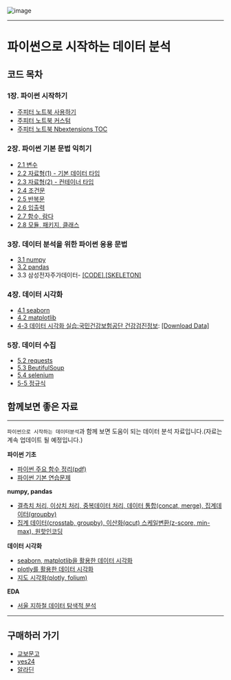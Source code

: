 ![image](https://user-images.githubusercontent.com/64074707/213380964-f623a3bd-678f-4893-9163-0b1e86f19753.png)

----
# 파이썬으로 시작하는 데이터 분석
## 코드 목차
### 1장. 파이썬 시작하기
- [주피터 노트북 사용하기](https://github.com/zzhining/python_data_basic/blob/main/1%EC%9E%A5/01_jupyter_notebook.ipynb)
- [주피터 노트북 커스텀](https://john-analyst.medium.com/%EC%A3%BC%ED%94%BC%ED%84%B0-%EB%85%B8%ED%8A%B8%EB%B6%81%EC%9D%98-%EA%BF%80%ED%8C%81%EB%93%A4-4a40d406f07e)
- [주피터 노트북 Nbextensions TOC](https://bio-info.tistory.com/14)

### 2장. 파이썬 기본 문법 익히기
- [2.1 변수](https://github.com/zzhining/python_data_basic/blob/main/2%EC%9E%A5/02_01_%EB%B3%80%EC%88%98.ipynb)
- [2.2 자료형(1) - 기본 데이터 타입](https://github.com/zzhining/python_data_basic/blob/main/2%EC%9E%A5/02_02_%EC%9E%90%EB%A3%8C%ED%98%95(1).ipynb)
- [2.3 자료형(2) - 컨테이너 타입](https://github.com/zzhining/python_data_basic/blob/main/2%EC%9E%A5/02_03_%EC%9E%90%EB%A3%8C%ED%98%95(2)%20-%20%EC%BB%A8%ED%85%8C%EC%9D%B4%EB%84%88%20%ED%83%80%EC%9E%85.ipynb)
- [2.4 조건문](https://github.com/zzhining/python_data_basic/blob/main/2%EC%9E%A5/02_04_%EC%A1%B0%EA%B1%B4%EB%AC%B8.ipynb)
- [2.5 반복문](https://github.com/zzhining/python_data_basic/blob/main/2%EC%9E%A5/02_05_%EB%B0%98%EB%B3%B5%EB%AC%B8.ipynb)
- [2.6 입출력](https://github.com/zzhining/python_data_basic/blob/main/2%EC%9E%A5/02_06_%EC%9E%85%EC%B6%9C%EB%A0%A5.ipynb)
- [2.7 함수, 람다](https://github.com/zzhining/python_data_basic/blob/main/2%EC%9E%A5/02_07_%ED%95%A8%EC%88%98_%EB%9E%8C%EB%8B%A4.ipynb)
- [2.8 모듈, 패키지, 클래스](https://github.com/zzhining/python_data_basic/blob/main/2%EC%9E%A5/02_08_%EB%AA%A8%EB%93%88_%ED%81%B4%EB%9E%98%EC%8A%A4_%ED%8C%A8%ED%82%A4%EC%A7%80.ipynb)


### 3장. 데이터 분석을 위한 파이썬 응용 문법
- [3.1 numpy](https://github.com/zzhining/python_data_basic/blob/main/3%EC%9E%A5/03_01_numpy.ipynb)
- [3.2 pandas](https://github.com/zzhining/python_data_basic/blob/main/3%EC%9E%A5/03_02_pandas.ipynb)
- 3.3 삼성전자주가데이터- [[CODE]](https://github.com/zzhining/python_data_basic/blob/main/3%EC%9E%A5/03_03_%EC%8B%A4%EC%8A%B5-%EC%82%BC%EC%84%B1%EC%A0%84%EC%9E%90%EC%A3%BC%EA%B0%80%EB%8D%B0%EC%9D%B4%ED%84%B0_%EC%88%98%EC%A0%95.ipynb),[[SKELETON]](https://github.com/zzhining/python_data_basic/blob/main/3%EC%9E%A5/03_03_%EC%8B%A4%EC%8A%B5_%EC%82%BC%EC%84%B1%EC%A0%84%EC%9E%90%EC%A3%BC%EA%B0%80%EB%8D%B0%EC%9D%B4%ED%84%B0_skeleton.ipynb)


### 4장. 데이터 시각화
- [4.1 seaborn](https://github.com/zzhining/python_data_basic/blob/main/4%EC%9E%A5/04_01_seaborn.ipynb)
- [4.2 matplotlib]()
- [4-3 데이터 시각화 실습:국민건강보험공단 건강검진정보](https://github.com/zzhining/python_data_basic/blob/main/4%EC%9E%A5/04_03_%EB%8D%B0%EC%9D%B4%ED%84%B0%EC%8B%9C%EA%B0%81%ED%99%94%EC%8B%A4%EC%8A%B5.ipynb): [[Download Data]](https://drive.google.com/file/d/1psBTJRzMhK8SiKUzdsdkL58BCHOIZAUG/view?usp=share_link)


### 5장. 데이터 수집
- [5.2 requests](https://github.com/zzhining/python_data_basic/blob/main/5%EC%9E%A5/05_02_requests.ipynb)
- [5.3 BeutifulSoup](https://github.com/zzhining/python_data_basic/blob/main/5%EC%9E%A5/05_03_BeautifulSoup.ipynb)
- [5.4 selenium](https://github.com/zzhining/python_data_basic/blob/main/5%EC%9E%A5/05_04_selenium.ipynb)
- [5-5 정규식](https://github.com/zzhining/python_data_basic/blob/main/5%EC%9E%A5/05_05_%EC%A0%95%EA%B7%9C%EC%8B%9D.ipynb)


## 함께보면 좋은 자료
----

 `파이썬으로 시작하는 데이터분석`과 함께 보면 도움이 되는 데이터 분석 자료입니다.(자료는 계속 업데이트 될 예정입니다.)
 
**파이썬 기초**
- [파이썬 주요 함수 정리(pdf)](https://docs.google.com/spreadsheets/d/e/2PACX-1vSktoVe7rWj1XDf-VEOC27W0AnvsQq0JfE2Py_QUQotPZToOyWwX7O9KiAJYLOdYxob36PmQJz6jfsj/pub?gid=760094320&single=true&output=pdf)
- [파이썬 기본 연습문제](https://zhining.tistory.com/6)

**numpy, pandas**
- [결측치 처리, 이상치 처리, 중복데이터 처리, 데이터 통합(concat, merge), 집계데이터(groupby)](https://github.com/zzhining/public_data_analysis/blob/main/w02_data_preprocessing.ipynb)
- [집계 데이터(crosstab, groupby), 이산화(qcut) 스케일변환(z-score, min-max), 원핫인코딩](https://github.com/zzhining/public_data_analysis/blob/main/w03_data_preprocessing.ipynb)

**데이터 시각화**
- [seaborn, matplotlib을 활용한 데이터 시각화](https://github.com/zzhining/public_data_analysis/blob/main/w04_data_visualization.ipynb)
- [plotly를 활용한 데이터 시각화](https://github.com/zzhining/public_data_analysis/blob/main/w05_data_visualization.ipynb)
- [지도 시각화(plotly, folium)](https://github.com/zzhining/public_data_analysis/blob/main/w06_map_data_visualization.ipynb)

**EDA**
- [서울 지하철 데이터 탐색적 분석](https://github.com/zzhining/public_data_analysis/blob/main/w07_seoul_subway_data_eda.ipynb)


----
## 구매하러 가기
- [교보문고](https://product.kyobobook.co.kr/detail/S000001985960)
- [yes24](http://www.yes24.com/Product/Goods/102578161)
- [알라딘](https://www.aladin.co.kr/shop/wproduct.aspx?ItemId=274968286)
